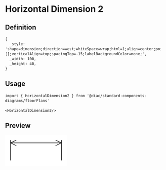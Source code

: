 # Horizontal Dimension 2

## Definition

```
{
  _style: 'shape=dimension;direction=west;whiteSpace=wrap;html=1;align=center;points=[];verticalAlign=top;spacingTop=-15;labelBackgroundColor=none;',
  _width: 100,
  _height: 40,
}
```

## Usage

```
import { HorizontalDimension2 } from '@diac/standard-components-diagrams/floorPlans'

<HorizontalDimension2/>
```

## Preview

<img src="./horizontal-dimension-2.png" width="200"/>
